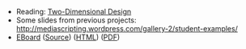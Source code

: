 * Reading: [Two-Dimensional Design](../readings/design-elements-reading.html)
* Some slides from previous projects: 
  <http://mediascripting.wordpress.com/gallery-2/student-examples/>
* [EBoard](../eboards/39.md) 
  ([Source](../eboards/39.md))
  ([HTML](../eboards/39.html))
  ([PDF](../eboards/39.pdf))
